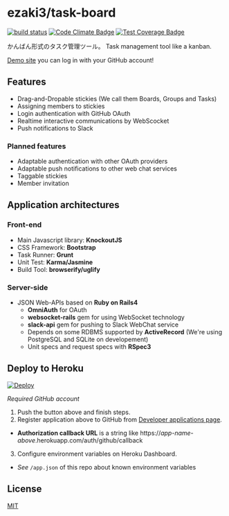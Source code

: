 # ezaki3/task-board

[![build status](https://circleci.com/gh/ezaki3/task-board.svg?style=shield&circle-token=b958b224e58d54299823290b6bc4dea139dde2aa)](https://circleci.com/gh/ezaki3/task-board)
[![Code Climate Badge](https://codeclimate.com/github/ezaki3/task-board/badges/gpa.svg)](https://codeclimate.com/github/ezaki3/task-board)
[![Test Coverage Badge](https://codeclimate.com/github/ezaki3/task-board/badges/coverage.svg)](https://codeclimate.com/github/ezaki3/task-board/coverage)

かんばん形式のタスク管理ツール。
Task management tool like a kanban.

[Demo site](http://task-board.dqn.ch) you can log in with your GitHub account!


## Features

* Drag-and-Dropable stickies (We call them Boards, Groups and Tasks)
* Assigning members to stickies
* Login authentication with GitHub OAuth
* Realtime interactive communications by WebScocket
* Push notifications to Slack

### Planned features

* Adaptable authentication with other OAuth providers
* Adaptable push notifications to other web chat services
* Taggable stickies
* Member invitation


## Application architectures


### Front-end

* Main Javascript library: **KnockoutJS**
* CSS Framework: **Bootstrap**
* Task Runner: **Grunt**
* Unit Test: **Karma/Jasmine**
* Build Tool: **browserify/uglify**


### Server-side

* JSON Web-APIs based on **Ruby on Rails4**
  - **OmniAuth** for OAuth
  - **websocket-rails** gem for using WebSocket technology
  - **slack-api** gem for pushing to Slack WebChat service
  - Depends on some RDBMS supported by **ActiveRecord** (We're using PostgreSQL and SQLite on developement)
  - Unit specs and request specs with **RSpec3**


## Deploy to Heroku

[![Deploy](https://www.herokucdn.com/deploy/button.png)](https://heroku.com/deploy)

_Required GitHub account_

1. Push the button above and finish steps.
2. Register application above to GitHub from [Developer applications page](https://github.com/settings/developers).
  * **Authorization callback URL** is a string like https://*app-name-above*.herokuapp.com/auth/github/callback
3. Configure environment variables on Heroku Dashboard.
  * *See* `/app.json` of this repo about known environment variables


## License

[MIT](http://opensource.org/licenses/mit-license.php)
